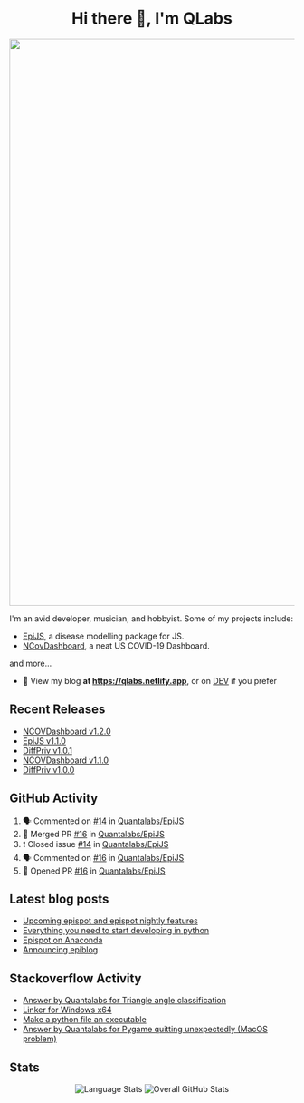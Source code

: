 <h1 align="center">Hi there 👋, I'm QLabs </h1>
<img src="https://i.ibb.co/mbr1j6p/Qlabs.png" width="1000px">

I'm an avid developer, musician, and hobbyist. Some of my projects include:
- [EpiJS](https://github.com/Quantalabs/EpiJS), a disease modelling package for JS. 
- [NCovDashboard](https://github.com/Quantalabs/NCovDashboard), a neat US COVID-19 Dashboard.

and more...

- 📜 View my blog **at https://qlabs.netlify.app**, or on [DEV](https://dev.to/Quantalabs) if you prefer

## Recent Releases
- [NCOVDashboard v1.2.0](https://github.com/Quantalabs/NCOVDashboard/releases/tag/v1.2.0)
- [EpiJS v1.1.0](https://github.com/Quantalabs/EpiJS/releases/tag/v1.1.0)
- [DiffPriv v1.0.1](https://github.com/Quantalabs/DiffPriv/releases/tag/v1.0.1)
- [NCOVDashboard v1.1.0](https://github.com/Quantalabs/NCOVDashboard/releases/tag/v1.1.0)
- [DiffPriv v1.0.0](https://github.com/Quantalabs/DiffPriv/releases/tag/v1.0.0)

## GitHub Activity
<!--START_SECTION:activity-->
1. 🗣 Commented on [#14](https://github.com/Quantalabs/EpiJS/issues/14) in [Quantalabs/EpiJS](https://github.com/Quantalabs/EpiJS)
2. 🎉 Merged PR [#16](https://github.com/Quantalabs/EpiJS/pull/16) in [Quantalabs/EpiJS](https://github.com/Quantalabs/EpiJS)
3. ❗️ Closed issue [#14](https://github.com/Quantalabs/EpiJS/issues/14) in [Quantalabs/EpiJS](https://github.com/Quantalabs/EpiJS)
4. 🗣 Commented on [#16](https://github.com/Quantalabs/EpiJS/issues/16) in [Quantalabs/EpiJS](https://github.com/Quantalabs/EpiJS)
5. 💪 Opened PR [#16](https://github.com/Quantalabs/EpiJS/pull/16) in [Quantalabs/EpiJS](https://github.com/Quantalabs/EpiJS)
<!--END_SECTION:activity-->

## Latest blog posts
<!-- BLOG-POST-LIST:START -->
- [Upcoming epispot and epispot nightly features](https://dev.to/epispot/upcoming-epispot-and-epispot-nightly-features-52ep)
- [Everything you need to start developing in python](https://dev.to/quantalabs/everything-you-need-to-start-developing-in-python-57m5)
- [Epispot on Anaconda](https://dev.to/epispot/epispot-on-anaconda-15l8)
- [Announcing epiblog](https://dev.to/epispot/announcing-epiblog-2g4c)
<!-- BLOG-POST-LIST:END -->

## Stackoverflow Activity
<!-- STACKOVERFLOW:START -->
- [Answer by Quantalabs for Triangle angle classification](https://stackoverflow.com/questions/67845566/triangle-angle-classification/67845594#67845594)
- [Linker for Windows x64](https://stackoverflow.com/questions/67845567/linker-for-windows-x64)
- [Make a python file an executable](https://stackoverflow.com/questions/67781059/make-a-python-file-an-executable)
- [Answer by Quantalabs for Pygame quitting unexpectedly (MacOS problem)](https://stackoverflow.com/questions/67780046/pygame-quitting-unexpectedly-macos-problem/67780153#67780153)
<!-- STACKOVERFLOW:END -->

## Stats
<p align="center"><img src="https://github-readme-stats.vercel.app/api/top-langs/?username=Quantalabs&amp;hide=css,html,scss" alt="Language Stats">
<img src="https://github-readme-stats.vercel.app/api?username=Quantalabs&amp;show_icons=true" alt="Overall GitHub Stats"></p>
